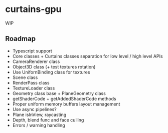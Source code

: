 # curtains-gpu

WIP

## Roadmap

- Typescript support
- Core classes + Curtains classes separation for low level / high level APIs
- CameraRenderer class
- Object3D class (+ test textures rotation)
- Use UnifornBinding class for textures
- Scene class
- RenderPass class
- TextureLoader class
- Geometry class base + PlaneGeometry class
- getShaderCode + getAddedShaderCode methods
- Proper uniform memory buffers layout management
- Use async pipelines?
- Plane isInView, raycasting
- Depth, blend func and face culling
- Errors / warning handling
